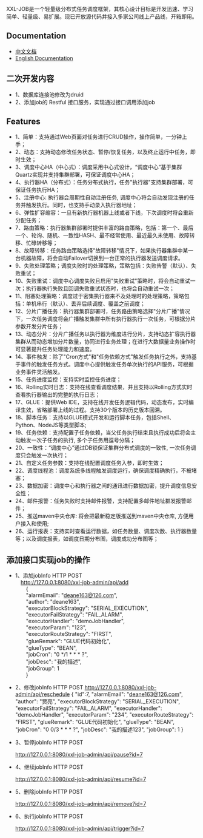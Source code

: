 
XXL-JOB是一个轻量级分布式任务调度框架，其核心设计目标是开发迅速、学习简单、轻量级、易扩展。现已开放源代码并接入多家公司线上产品线，开箱即用。


## Documentation
- [中文文档](http://www.xuxueli.com/xxl-job/)
- [English Documentation](http://www.xuxueli.com/xxl-job/en/)

## 二次开发内容
- 1、数据库连接池修改为druid
- 2、添加job的 Restful 接口服务，实现通过接口调用添加job

## Features
- 1、简单：支持通过Web页面对任务进行CRUD操作，操作简单，一分钟上手；
- 2、动态：支持动态修改任务状态、暂停/恢复任务，以及终止运行中任务，即时生效；
- 3、调度中心HA（中心式）：调度采用中心式设计，“调度中心”基于集群Quartz实现并支持集群部署，可保证调度中心HA；
- 4、执行器HA（分布式）：任务分布式执行，任务"执行器"支持集群部署，可保证任务执行HA；
- 5、注册中心: 执行器会周期性自动注册任务, 调度中心将会自动发现注册的任务并触发执行。同时，也支持手动录入执行器地址；
- 6、弹性扩容缩容：一旦有新执行器机器上线或者下线，下次调度时将会重新分配任务；
- 7、路由策略：执行器集群部署时提供丰富的路由策略，包括：第一个、最后一个、轮询、随机、一致性HASH、最不经常使用、最近最久未使用、故障转移、忙碌转移等；
- 8、故障转移：任务路由策略选择"故障转移"情况下，如果执行器集群中某一台机器故障，将会自动Failover切换到一台正常的执行器发送调度请求。
- 9、失败处理策略；调度失败时的处理策略，策略包括：失败告警（默认）、失败重试；
- 10、失败重试：调度中心调度失败且启用"失败重试"策略时，将会自动重试一次；执行器执行失败且回调失败重试状态时，也将会自动重试一次；
- 11、阻塞处理策略：调度过于密集执行器来不及处理时的处理策略，策略包括：单机串行（默认）、丢弃后续调度、覆盖之前调度；
- 12、分片广播任务：执行器集群部署时，任务路由策略选择"分片广播"情况下，一次任务调度将会广播触发集群中所有执行器执行一次任务，可根据分片参数开发分片任务；
- 13、动态分片：分片广播任务以执行器为维度进行分片，支持动态扩容执行器集群从而动态增加分片数量，协同进行业务处理；在进行大数据量业务操作时可显著提升任务处理能力和速度。
- 14、事件触发：除了"Cron方式"和"任务依赖方式"触发任务执行之外，支持基于事件的触发任务方式。调度中心提供触发任务单次执行的API服务，可根据业务事件灵活触发。
- 15、任务进度监控：支持实时监控任务进度；
- 16、Rolling实时日志：支持在线查看调度结果，并且支持以Rolling方式实时查看执行器输出的完整的执行日志；
- 17、GLUE：提供Web IDE，支持在线开发任务逻辑代码，动态发布，实时编译生效，省略部署上线的过程。支持30个版本的历史版本回溯。
- 18、脚本任务：支持以GLUE模式开发和运行脚本任务，包括Shell、Python、NodeJS等类型脚本;
- 19、任务依赖：支持配置子任务依赖，当父任务执行结束且执行成功后将会主动触发一次子任务的执行, 多个子任务用逗号分隔；
- 20、一致性：“调度中心”通过DB锁保证集群分布式调度的一致性, 一次任务调度只会触发一次执行；
- 21、自定义任务参数：支持在线配置调度任务入参，即时生效；
- 22、调度线程池：调度系统多线程触发调度运行，确保调度精确执行，不被堵塞；
- 23、数据加密：调度中心和执行器之间的通讯进行数据加密，提升调度信息安全性；
- 24、邮件报警：任务失败时支持邮件报警，支持配置多邮件地址群发报警邮件；
- 25、推送maven中央仓库: 将会把最新稳定版推送到maven中央仓库, 方便用户接入和使用;
- 26、运行报表：支持实时查看运行数据，如任务数量、调度次数、执行器数量等；以及调度报表，如调度日期分布图，调度成功分布图等；

## 添加接口实现job的操作

- 1、添加jobInfo   HTTP POST   
&ensp;&ensp;http://127.0.0.1:8080/xxl-job-admin/api/add   
&ensp;&ensp;&ensp;&ensp;{   
&ensp;&ensp;&ensp;&ensp;"alarmEmail": "deane163@126.com",    
&ensp;&ensp;&ensp;&ensp;"author": "deane163",   
&ensp;&ensp;&ensp;&ensp;"executorBlockStrategy": "SERIAL_EXECUTION",   
&ensp;&ensp;&ensp;&ensp;"executorFailStrategy": "FAIL_ALARM",    
&ensp;&ensp;&ensp;&ensp;"executorHandler": "demoJobHandler",    
&ensp;&ensp;&ensp;&ensp;"executorParam": "123",    
&ensp;&ensp;&ensp;&ensp;"executorRouteStrategy": "FIRST",    
&ensp;&ensp;&ensp;&ensp;"glueRemark": "GLUE代码初始化",    
&ensp;&ensp;&ensp;&ensp;"glueType": "BEAN",    
&ensp;&ensp;&ensp;&ensp;"jobCron": "0 */1 * * * ?",    
&ensp;&ensp;&ensp;&ensp;"jobDesc": "我的描述",    
&ensp;&ensp;&ensp;&ensp;"jobGroup": 1    
&ensp;&ensp;&ensp;&ensp;}
 
- 2、修改jobInfo   HTTP POST
    http://127.0.0.1:8080/xxl-job-admin/api/reschedule
    {
        "id":7,
        "alarmEmail": "deane163@126.com",
        "author": "贾亮",
        "executorBlockStrategy": "SERIAL_EXECUTION",
        "executorFailStrategy": "FAIL_ALARM",
        "executorHandler": "demoJobHandler",
        "executorParam": "234",
        "executorRouteStrategy": "FIRST",
        "glueRemark": "GLUE代码初始化",
        "glueType": "BEAN",
        "jobCron": "0 0/3 * * * ?",
        "jobDesc": "我的描述123",
        "jobGroup": 1
    }   
    
- 3、暂停jobInfo   HTTP POST   

    http://127.0.0.1:8080/xxl-job-admin/api/pause?id=7   
    
- 4、继续jobInfo   HTTP POST   

    http://127.0.0.1:8080/xxl-job-admin/api/resume?id=7
    
- 5、删除jobInfo   HTTP POST   

    http://127.0.0.1:8080/xxl-job-admin/api/remove?id=7   
    
- 6、执行jobInfo   HTTP POST   

    http://127.0.0.1:8080/xxl-job-admin/api/trigger?id=7   
    
     